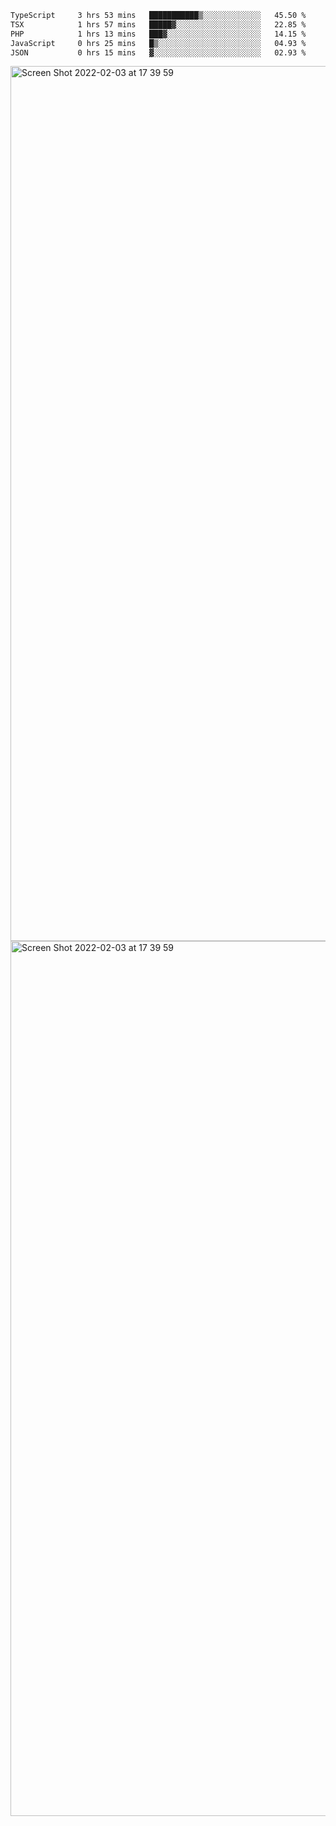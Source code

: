 <!--START_SECTION:waka-->

```txt
TypeScript     3 hrs 53 mins   ███████████▒░░░░░░░░░░░░░   45.50 %
TSX            1 hrs 57 mins   █████▓░░░░░░░░░░░░░░░░░░░   22.85 %
PHP            1 hrs 13 mins   ███▓░░░░░░░░░░░░░░░░░░░░░   14.15 %
JavaScript     0 hrs 25 mins   █▒░░░░░░░░░░░░░░░░░░░░░░░   04.93 %
JSON           0 hrs 15 mins   ▓░░░░░░░░░░░░░░░░░░░░░░░░   02.93 %
```

<!--END_SECTION:waka-->

<img width="1400" alt="Screen Shot 2022-02-03 at 17 39 59" src="https://user-images.githubusercontent.com/45716542/152387304-f2b60485-53a6-4f4b-a818-5cefb1b0c0ae.png">
<img width="1400" alt="Screen Shot 2022-02-03 at 17 39 59" src="https://user-images.githubusercontent.com/45716542/152387273-ea5cdf21-2a45-44da-8bef-00c1763b1d42.png">
